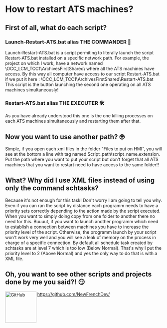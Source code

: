 # How to restart ATS machines?

## First of all, what do each script?

### Launch-Restart-ATS.bat alias THE COMMANDER 🚀

Launch-Restart-ATS.bat is a script permiting to literally launch the script Restart-ATS.bat installed on a specific network path.
For example, the project on which I work, have a network named \\OCC_LCM_TCC1\ArchivesFirstShared\ where all the ATS machines have access. By this way all computer have access to our script Restart-ATS.bat if we put it here : \\OCC_LCM_TCC1\ArchivesFirstShared\Restart-ATS.bat
This script is the button launching the second one operating on all ATS machines simultaneously!

### Restart-ATS.bat alias THE EXECUTER 🛠️

As you have already understood this one is the one killing processes on each ATS machines simultaneously and restarting them after that.

## Now you want to use another path? 🤓

Simple, if you open each xml files in the folder "Files to put on HMI", you will see at the bottom a line with tag named <Command>Script_path\script_name.extension</Command>. Put the path where you want to put your script but don't forget that all ATS machines that you want to restart need to have access to the same folder!!

## What? Why did I use XML files instead of using only the command schtasks?

Because it's not enough for this task! Don't worry I am going to tell you why.
Even if you can ran the script by distance each programm needs to have a priority sets correctly depending to the action made by the script executed.
When you want to simply doing copy from one folder to another there no need for this. Buuuut, if you want to launch another programm which need to establish a connection between machines you have to increase the priority level of the script. Otherwise, the programm launch by your script won't work very well and you will see a leak of memory on the process in charge of a specific connection.
By default all schedule task created by schtasks are at level 7 which is too low (Below Normal). 
That's why I put the priority level to 2 (Above Normal) and yes the only way to do that is with a XML file.

## Oh, you want to see other scripts and projects done by me you said?! 😏

[<img align="left" alt="GitHub" width="100px" src="https://img.shields.io/badge/github%20-%23121011.svg?&style=for-the-badge&logo=github&logoColor=white"/>](https://github.com/NewFrenchDev) https://github.com/NewFrenchDev/
